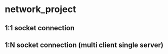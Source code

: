 # network_project

## 1:1 socket connection


## 1:N socket connection (multi client single server)




